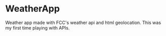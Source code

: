 # WeatherApp
Weather app made with FCC's weather api and html geolocation.
This was my first time playing with APIs.
